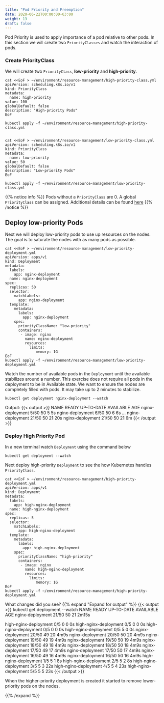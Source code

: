 ```yaml
---
title: "Pod Priority and Preemption"
date: 2020-06-22T00:00:00-03:00
weight: 13
draft: false
---
```


Pod Priority is used to apply importance of a pod relative to other pods. In this section we will create two `PriorityClasses` and watch the interaction of pods. 


### Create PriorityClass

We will create two `PriorityClass`, **low-priority** and **high-priority**.

```
cat <<EoF > ~/environment/resource-management/high-priority-class.yml
apiVersion: scheduling.k8s.io/v1
kind: PriorityClass
metadata:
  name: high-priority
value: 100
globalDefault: false
description: "High-priority Pods"
EoF

kubectl apply -f ~/environment/resource-management/high-priority-class.yml


cat <<EoF > ~/environment/resource-management/low-priority-class.yml
apiVersion: scheduling.k8s.io/v1
kind: PriorityClass
metadata:
  name: low-priority
value: 50
globalDefault: false
description: "Low-priority Pods"
EoF

kubectl apply -f ~/environment/resource-management/low-priority-class.yml

```

{{% notice info %}}
Pods without a `PriorityClass` are 0. A global `PriorityClass` can be assigned. Additional details can be found [here](https://kubernetes.io/docs/concepts/configuration/pod-priority-preemption/#priorityclass) 
{{% /notice %}}

## Deploy low-priority Pods

Next we will deploy low-priority pods to use up resources on the nodes. The goal is to saturate the nodes with as many pods as possible. 
```
cat <<EoF > ~/environment/resource-management/low-priority-deployment.yml
apiVersion: apps/v1
kind: Deployment
metadata:
  labels:
    app: nginx-deployment
  name: nginx-deployment
spec:
  replicas: 50
  selector:
    matchLabels:
      app: nginx-deployment
  template:
    metadata:
      labels:
        app: nginx-deployment
    spec:
      priorityClassName: "low-priority"      
      containers:            
       - image: nginx
         name: nginx-deployment
         resources:
           limits:
              memory: 1G  
EoF
kubectl apply -f ~/environment/resource-management/low-priority-deployment.yml
```

Watch the number of available pods in the `Deployment` until the available stabilizes around a number. This exercise does not require all pods in the deployment to be in Available state. We want to ensure the nodes are completely filled with pods. It may take up to 2 minutes to stabilize. 

```
kubectl get deployment nginx-deployment --watch
```
Output:
{{< output >}}
NAME               READY   UP-TO-DATE   AVAILABLE   AGE
nginx-deployment   5/50    50           5           5s
nginx-deployment   6/50    50           6           6s
...
nginx-deployment   21/50   50           21          20s
nginx-deployment   21/50   50           21          6m
{{< /output >}}

### Deploy High Priority Pod

In a new terminal watch `Deployment` using the command below

```
kubectl get deployment --watch
```

Next deploy high-priority `Deployment` to see the how Kubernetes handles `PriorityClass`. 

```
cat <<EoF > ~/environment/resource-management/high-priority-deployment.yml
apiVersion: apps/v1
kind: Deployment
metadata:
  labels:
    app: high-nginx-deployment
  name: high-nginx-deployment
spec:
  replicas: 5
  selector:
    matchLabels:
      app: high-nginx-deployment
  template:
    metadata:
      labels:
        app: high-nginx-deployment
    spec:
      priorityClassName: "high-priority"      
      containers:            
       - image: nginx
         name: high-nginx-deployment
         resources:
           limits:
              memory: 1G
EoF
kubectl apply -f ~/environment/resource-management/high-priority-deployment.yml
```

What changes did you see?
{{% expand "Expand for output" %}}
{{< output >}}
kubectl get deployment  --watch
NAME               READY   UP-TO-DATE   AVAILABLE   AGE
nginx-deployment   21/50   50           21          2m15s

high-nginx-deployment   0/5     0            0           0s
high-nginx-deployment   0/5     0            0           0s
high-nginx-deployment   0/5     0            0           0s
high-nginx-deployment   0/5     5            0           0s
nginx-deployment        20/50   49           20          4m9s
nginx-deployment        20/50   50           20          4m9s
nginx-deployment        19/50   49           19          4m9s
nginx-deployment        19/50   50           19          4m9s
nginx-deployment        18/50   49           18          4m9s
nginx-deployment        18/50   50           18          4m9s
nginx-deployment        17/50   49           17          4m9s
nginx-deployment        17/50   50           17          4m9s
nginx-deployment        16/50   49           16          4m9s
nginx-deployment        16/50   50           16          4m9s
high-nginx-deployment   1/5     5            1           8s
high-nginx-deployment   2/5     5            2           8s
high-nginx-deployment   3/5     5            3           22s
high-nginx-deployment   4/5     5            4           23s
high-nginx-deployment   5/5     5            5           23s
{{< /output >}}

When the higher-priority deployment is created it started to remove lower-priority pods on the nodes.  

{{% /expand %}}
